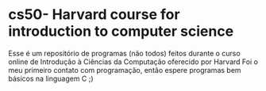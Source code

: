 # cs50- Harvard course for introduction to computer science

Esse é um repositório de programas (não todos) feitos durante o curso online de Introdução à Ciências da Computação oferecido por Harvard
Foi o meu primeiro contato com programação, então espere programas bem básicos na linguagem C ;)
